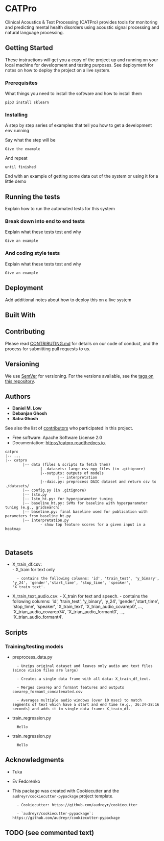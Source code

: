 # CATPro

Clinical Acoustics & Text Processing (CATPro) provides tools for monitoring and predicting mental health disorders using acoustic signal processing and natural language processing.

## Getting Started

These instructions will get you a copy of the project up and running on your local machine for development and testing purposes. See deployment for notes on how to deploy the project on a live system.

### Prerequisites

What things you need to install the software and how to install them

```
pip3 install sklearn
```

### Installing

A step by step series of examples that tell you how to get a development env running

Say what the step will be

```
Give the example
```

And repeat

```
until finished
```

End with an example of getting some data out of the system or using it for a little demo

## Running the tests

Explain how to run the automated tests for this system

### Break down into end to end tests

Explain what these tests test and why

```
Give an example
```

### And coding style tests

Explain what these tests test and why

```
Give an example
```

## Deployment

Add additional notes about how to deploy this on a live system

## Built With

<!-- * [Dropwizard](http://www.dropwizard.io/1.0.2/docs/) - The web framework used
* [Maven](https://maven.apache.org/) - Dependency Management
* [ROME](https://rometools.github.io/rome/) - Used to generate RSS Feeds -->

## Contributing

Please read [CONTRIBUTING.md](https://gist.github.com/PurpleBooth/b24679402957c63ec426) for details on our code of conduct, and the process for submitting pull requests to us.

## Versioning

We use [SemVer](http://semver.org/) for versioning. For the versions available, see the [tags on this repository](https://github.com/your/project/tags). 

## Authors

* **Daniel M. Low** 
* **Debanjan Ghosh**
* **Satra Ghosh** 

See also the list of [contributors](https://github.com/your/project/contributors) who participated in this project.

* Free software: Apache Software License 2.0
* Documentation: https://catpro.readthedocs.io.


```
catpro
|-- ...
|-- catpro
        |-- data (files & scripts to fetch them)
                |--datasets: large csv npy files (in .gitignore)
                |--outputs: outputs of models
                        |-- interpretation
                |--daic.py: preprocess DAIC dataset and return csv to ./datasets/
        |-- config.py (in .gitignore)
        |-- lstm.py
        |-- lstm_ht.py: for hyperparameter tuning
        |-- baseline_ht.py: SVMs for baseline with hyperparameter tuning (e.g., gridsearch)
        |-- baseline.py: final baseline used for publication with parameters from baseline_ht.py
        |-- interpretation.py
                - show top feature scores for a given input in a heatmap

        
```





## Datasets

- X_train_df.csv:  
        - X_train for text only

        - contains the following columns: 'id', 'train_test', 'y_binary', 'y_24', 'gender','start_time', 'stop_time', 'speaker', 'X_train_text'.

- X_train_text_audio.csv:
        - X_train for text and speech.
        - contains the following columns: 'id', 'train_test', 'y_binary', 'y_24', 'gender','start_time', 'stop_time', 'speaker', 'X_train_text', 'X_trian_audio_covarep0', ..., 'X_trian_audio_covarep74', 'X_trian_audio_formant0', ..., 'X_trian_audio_formant4'.  




## Scripts
### Training/testing models
- preprocess_data.py
        
        - Unzips original dataset and leaves only audio and text files (since vision files are large)
        
        - Creates a single data frame with all data: X_train_df_text. 

        - Merges covarep and formant features and outputs covarep_formant_concatenated.csv

        - Averages multiple audio windows (over 10 msec) to match segments of text which have a start and end time (e.g., 26:34-28:16 seconds) and adds it to single data frame: X_train_df.


- train_regression.py

        Hello


- train_regression.py

        Hello



## Acknowledgments

* Tuka
* Ev Fedorenko
* This package was created with Cookiecutter and the `audreyr/cookiecutter-pypackage` project template.

        - Cookiecutter: https://github.com/audreyr/cookiecutter

        - `audreyr/cookiecutter-pypackage`: https://github.com/audreyr/cookiecutter-pypackage



TODO (see commented text)
-----


[//]: <> (add this at some point
.. image:: https://img.shields.io/pypi/v/catpro.svg
        :target: https://pypi.python.org/pypi/catpro
.. image:: https://img.shields.io/travis/danielmlow/catpro.svg
        :target: https://travis-ci.org/danielmlow/catpro
.. image:: https://readthedocs.org/projects/catpro/badge/?version=latest
        :target: https://catpro.readthedocs.io/en/latest/?badge=latest
        :alt: Documentation Status
.. image:: https://pyup.io/repos/github/danielmlow/catpro/shield.svg
     :target: https://pyup.io/repos/github/danielmlow/catpro/
     :alt: Updates 
)

